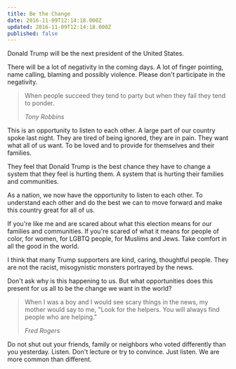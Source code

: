 ```yaml
---
title: Be the Change
date: 2016-11-09T12:14:18.000Z
updated: 2016-11-09T12:14:18.000Z
published: false
---
```


Donald Trump will be the next president of the United States.

There will be a lot of negativity in the coming days. A lot of finger pointing, name calling, blaming and possibly violence. Please don't participate in the negativity.

> When people succeed they tend to party but when they fail they tend to ponder.
>
> <cite>Tony Robbins</cite>

This is an opportunity to listen to each other. A large part of our country spoke last night. They are tired of being ignored, they are in pain. They want what all of us want. To be loved and to provide for themselves and their families.

They feel that Donald Trump is the best chance they have to change a system that they feel is hurting them. A system that is hurting their families and communities.

As a nation, we now have the opportunity to listen to each other. To understand each other and do the best we can to move forward and make this country great for all of us.

If you're like me and are scared about what this election means for our families and communities. If you're scared of what it means for people of color, for women, for LGBTQ people, for Muslims and Jews. Take comfort in all the good in the world.

I think that many Trump supporters are kind, caring, thoughtful people. They are not the racist, misogynistic monsters portrayed by the news.

Don't ask why is this happening to us. But what opportunities does this present for us all to be the change we want in the world?

> When I was a boy and I would see scary things in the news, my mother would say to me, "Look for the helpers. You will always find people who are helping."
>
> <cite>Fred Rogers</cite>

Do not shut out your friends, family or neighbors who voted differently than you yesterday. Listen. Don't lecture or try to convince. Just listen. We are more common than different.

